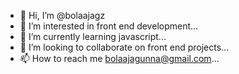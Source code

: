 - 👋 Hi, I’m @bolaajagz
- 👀 I’m interested in front end development...
- 🌱 I’m currently learning javascript...
- 💞️ I’m looking to collaborate on front end projects...
- 📫 How to reach me bolaajagunna@gmail.com...

<!---
bolaajagz/bolaajagz is a ✨ special ✨ repository because its `README.md` (this file) appears on your GitHub profile.
You can click the Preview link to take a look at your changes.
--->
